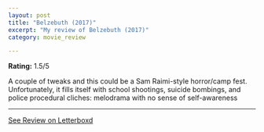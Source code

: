 ```yaml
---
layout: post
title: "Belzebuth (2017)"
excerpt: "My review of Belzebuth (2017)"
category: movie_review

---
```


**Rating:** 1.5/5

A couple of tweaks and this could be a Sam Raimi-style horror/camp fest. Unfortunately, it fills itself with school shootings, suicide bombings, and police procedural cliches: melodrama with no sense of self-awareness

<hr>

[See Review on Letterboxd](https://boxd.it/1ozu0T)
